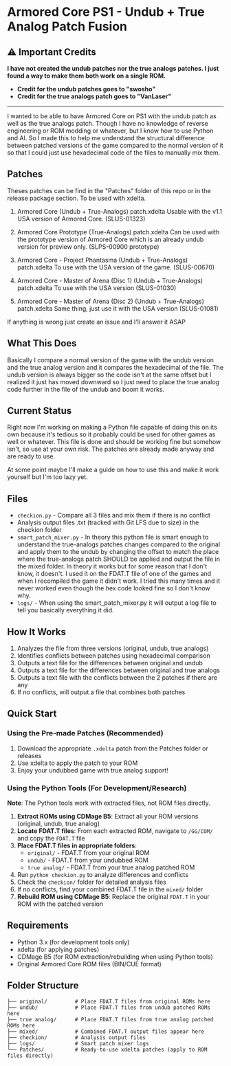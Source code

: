 # Armored Core PS1 - Undub + True Analog Patch Fusion

## ⚠️ Important Credits

**I have not created the undub patches nor the true analogs patches. I just found a way to make them both work on a single ROM.**

- **Credit for the undub patches goes to "swosho"**
- **Credit for the true analogs patch goes to "VanLaser"**

---

I wanted to be able to have Armored Core on PS1 with the undub patch as well as the true analogs patch. Though I have no knowledge of reverse engineering or ROM modding or whatever, but I know how to use Python and AI. So I made this to help me understand the structural difference between patched versions of the game compared to the normal version of it so that I could just use hexadecimal code of the files to manually mix them.

## Patches

Theses patches can be find in the "Patches" folder of this repo or in the release package section.
To be used with xdelta.

1. Armored Core (Undub + True-Analogs) patch.xdelta
Usable with the v1.1 USA version of Armored Core. (SLUS-01323)

2. Armored Core Prototype (True-Analogs) patch.xdelta
Can be used with the prototype version of Armored Core which is an already undub version for preview only. (SLPS-00900 prototype)

3. Armored Core - Project Phantasma (Undub + True-Analogs) patch.xdelta
To use with the USA version of the game. (SLUS-00670)

4. Armored Core - Master of Arena (Disc 1) (Undub + True-Analogs) patch.xdelta
To use with the USA version (SLUS-01030)

5. Armored Core - Master of Arena (Disc 2) (Undub + True-Analogs) patch.xdelta
Same thing, just use it with the USA version (SLUS-01081)

If anything is wrong just create an issue and I'll answer it ASAP


## What This Does

Basically I compare a normal version of the game with the undub version and the true analog version and it compares the hexadecimal of the file. The undub version is always bigger so the code isn't at the same offset but I realized it just has moved downward so I just need to place the true analog code further in the file of the undub and boom it works.

## Current Status

Right now I'm working on making a Python file capable of doing this on its own because it's tedious so it probably could be used for other games as well or whatever. This file is done and should be working fine but somehow isn't, so use at your own risk. The patches are already made anyway and are ready to use.

At some point maybe I'll make a guide on how to use this and make it work yourself but I'm too lazy yet.

## Files

- `checkion.py` - Compare all 3 files and mix them if there is no conflict
- Analysis output files .txt (tracked with Git LFS due to size) in the checkion folder
- `smart_patch_mixer.py` - In theory this python file is smart enough to understand the true-analogs patches changes compared to the original and apply them to the undub by changing the offset to match the place where the true-analogs patch SHOULD be applied and output the file in the mixed folder. In theory it works but for some reason that I don't know, it doesn't. I used it on the FDAT.T file of one of the games and when I recompiled the game it didn't work. I tried this many times and it never worked even though the hex code looked fine so I don't know why.
- `logs/` - When using the smart_patch_mixer.py it will output a log file to tell you basically everything it did.

## How It Works

1. Analyzes the file from three versions (original, undub, true analogs)
2. Identifies conflicts between patches using hexadecimal comparison
3. Outputs a text file for the differences between original and undub
4. Outputs a text file for the differences between original and true analogs
5. Outputs a text file with the conflicts between the 2 patches if there are any
6. If no conflicts, will output a file that combines both patches

## Quick Start

### Using the Pre-made Patches (Recommended)
1. Download the appropriate `.xdelta` patch from the Patches folder or releases
2. Use xdelta to apply the patch to your ROM
3. Enjoy your undubbed game with true analog support!

### Using the Python Tools (For Development/Research)
**Note**: The Python tools work with extracted files, not ROM files directly.

1. **Extract ROMs using CDMage B5**: Extract all your ROM versions (original, undub, true analog)
2. **Locate FDAT.T files**: From each extracted ROM, navigate to `/GG/COM/` and copy the `FDAT.T` file
3. **Place FDAT.T files in appropriate folders**:
   - `original/` - FDAT.T from your original ROM
   - `undub/` - FDAT.T from your undubbed ROM  
   - `true analog/` - FDAT.T from your true analog patched ROM
4. Run `python checkion.py` to analyze differences and conflicts
5. Check the `checkion/` folder for detailed analysis files
6. If no conflicts, find your combined FDAT.T file in the `mixed/` folder
7. **Rebuild ROM using CDMage B5**: Replace the original `FDAT.T` in your ROM with the patched version

## Requirements

- Python 3.x (for development tools only)
- xdelta (for applying patches)
- CDMage B5 (for ROM extraction/rebuilding when using Python tools)
- Original Armored Core ROM files (BIN/CUE format)

## Folder Structure
```
├── original/         # Place FDAT.T files from original ROMs here
├── undub/            # Place FDAT.T files from undub patched ROMs here  
├── true analog/      # Place FDAT.T files from true analog patched ROMs here
├── mixed/            # Combined FDAT.T output files appear here
├── checkion/         # Analysis output files
├── logs/             # Smart patch mixer logs
└── Patches/          # Ready-to-use xdelta patches (apply to ROM files directly)
```
